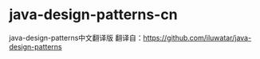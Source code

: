 # java-design-patterns-cn
java-design-patterns中文翻译版
翻译自：https://github.com/iluwatar/java-design-patterns
